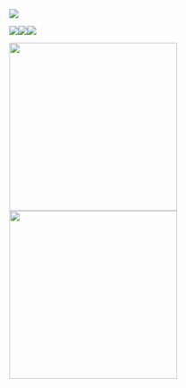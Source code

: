 <img align="center" src="https://64.media.tumblr.com/7ecf3f778ce1b2012747536063b9026e/765eb1dc2b3ac298-fd/s640x960/f5f7c3eb221f0740b262d263b37cd95c99aabf76.pnj"/>

<img src="https://64.media.tumblr.com/db1902d7a6af8da3f321f36ed3d977ae/dff5798c932c4cd2-a3/s250x400/56da797335a021d5ec113e6850574654ed22c55a.gifv"/><img src="https://64.media.tumblr.com/db1902d7a6af8da3f321f36ed3d977ae/dff5798c932c4cd2-a3/s250x400/56da797335a021d5ec113e6850574654ed22c55a.gifv"/><img src="https://64.media.tumblr.com/db1902d7a6af8da3f321f36ed3d977ae/dff5798c932c4cd2-a3/s250x400/56da797335a021d5ec113e6850574654ed22c55a.gifv"/>
 

<img align="center" src="https://64.media.tumblr.com/b82b2be1bad018cbc39231ca0477ff68/89aadfac46851426-e8/s500x750/dcbd50cf484c3473a3b7a107535b20dde6b797fd.gifv"  width="300"
height="300" /><img align="center" src="https://64.media.tumblr.com/2f3b4fd3c076ea82e55d88e4001e6270/52278e7a5f3b1d08-55/s640x960/246217e83eef32aab6614faf4a092ba7a6273938.jpg"  width="300"
height="300" />





<!--
**toninavhd/toninavhd** is a ✨ _special_ ✨ repository because its `README.md` (this file) appears on your GitHub profile.
Here are some ideas to get you started:
- 🔭 I’m currently working on ...
- 🌱 I’m currently learning ...
- 👯 I’m looking to collaborate on ...
- 🤔 I’m looking for help with ...
- 💬 Ask me about ...
- 📫 How to reach me: ...
- 😄 Pronouns: ...
- ⚡ Fun fact: ...
-->
